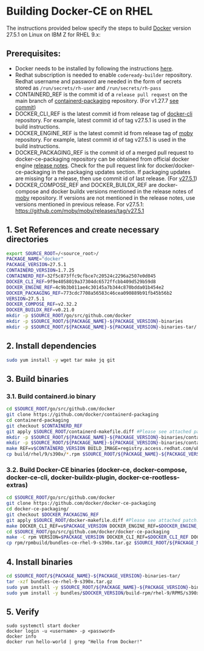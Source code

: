 # Building Docker-CE on RHEL

The instructions provided below specify the steps to build [Docker](https://www.docker.com/) version 27.5.1 on Linux on IBM Z for RHEL 9.x:

## Prerequisites:

* Docker needs to be installed by following the instructions [here](https://docs.docker.com/engine/install/#server).
* Redhat subscription is needed to enable `codeready-builder` repository. Redhat username and password are needed in the form of secrets stored as `/run/secrets/rh-user` and `/run/secrets/rh-pass`
* CONTAINERD_REF is the commit id of a `release pull request` on the main branch of [containerd-packaging](https://github.com/docker/containerd-packaging/commits/main/) repository. (For v1.27.7 [see commit](https://github.com/docker/containerd-packaging/commit/2d17c55a6af6c3e48e0fdf19e7239f65ceb61d69))
* DOCKER_CLI_REF is the latest commit id from release tag of [docker-cli](https://github.com/docker/cli) repository. For example, latest commit id of tag v27.5.1 is used in the build instructions.
* DOCKER_ENGINE_REF is the latest commit id from release tag of [moby](https://github.com/moby/moby) repository. For example, latest commit id of tag v27.5.1 is used in the build instructions.
* DOCKER_PACKAGING_REF is the commit id of a merged pull request to docker-ce-packaging repository can be obtained from official docker engine [release notes](https://docs.docker.com/engine/release-notes/28/). Check for the pull request link for docker/docker-ce-packaging in the packaging updates section. If packaging updates are missing for a release, then use commit id of last release. (For [v27.5.1](https://docs.docker.com/engine/release-notes/27/#2751))
* DOCKER_COMPOSE_REF and DOCKER_BUILDX_REF are docker-compose and docker buildx versions mentioned in the release notes of [moby](https://github.com/moby/moby) repository. If versions are not mentioned in the release notes, use versions mentioned in previous release. For v27.5.1: https://github.com/moby/moby/releases/tag/v27.5.1

## 1. Set References and create necessary directories 

  ```bash
  export SOURCE_ROOT=/<source_root>/
  PACKAGE_NAME="docker"
  PACKAGE_VERSION=27.5.1
  CONTAINERD_VERSION=1.7.25
  CONTAINERD_REF=32f5c873ffc9cfbce7c20524c2296a2507e0d045
  DOCKER_CLI_REF=9f9e4058019a37304dc6572ffcbb409d529b59d8
  DOCKER_ENGINE_REF=4c9b3b011ae4c30145a7b344c870bdda01b454e2
  DOCKER_PACKAGING_REF=773cdc7708a56583c46cea090889b91fb45b56b2
  VERSION=27.5.1
  DOCKER_COMPOSE_REF=v2.32.2
  DOCKER_BUILDX_REF=v0.21.0
  mkdir -p $SOURCE_ROOT/go/src/github.com/docker
  mkdir -p $SOURCE_ROOT/${PACKAGE_NAME}-${PACKAGE_VERSION}-binaries
  mkdir -p $SOURCE_ROOT/${PACKAGE_NAME}-${PACKAGE_VERSION}-binaries-tar/
  
  ```

## 2. Install dependencies

  ```bash
sudo yum install -y wget tar make jq git
```

## 3. Build binaries
### 3.1. Build containerd.io binary

```bash
cd $SOURCE_ROOT/go/src/github.com/docker
git clone https://github.com/docker/containerd-packaging
cd containerd-packaging
git checkout $CONTAINERD_REF
git apply $SOURCE_ROOT/containerd-makefile.diff #Please see attached patch.
mkdir -p $SOURCE_ROOT/${PACKAGE_NAME}-${PACKAGE_VERSION}-binaries/containerd/
mkdir -p $SOURCE_ROOT/${PACKAGE_NAME}-${PACKAGE_VERSION}-binaries/containerd/rhel-9
make REF=v$CONTAINERD_VERSION BUILD_IMAGE=registry.access.redhat.com/ubi9/ubi
cp build/rhel/9/s390x/*.rpm $SOURCE_ROOT/${PACKAGE_NAME}-${PACKAGE_VERSION}-binaries/containerd/rhel-9/
```
### 3.2. Build Docker-CE binaries (docker-ce, docker-compose, docker-ce-cli, docker-buildx-plugin, docker-ce-rootless-extras)

```bash
cd $SOURCE_ROOT/go/src/github.com/docker
git clone https://github.com/docker/docker-ce-packaging
cd docker-ce-packaging/
git checkout $DOCKER_PACKAGING_REF
git apply $SOURCE_ROOT/docker-makefile.diff #Please see attached patch.
make DOCKER_CLI_REF=v$PACKAGE_VERSION DOCKER_ENGINE_REF=$DOCKER_ENGINE_REF DOCKER_PACKAGING_REF=$DOCKER_PACKAGING_REF DOCKER_COMPOSE_REF=$DOCKER_COMPOSE_REF DOCKER_BUILDX_REF=$DOCKER_BUILDX_REF checkout
cd $SOURCE_ROOT/go/src/github.com/docker/docker-ce-packaging
make -C rpm VERSION=$PACKAGE_VERSION DOCKER_CLI_REF=$DOCKER_CLI_REF DOCKER_ENGINE_REF=$DOCKER_ENGINE_REF DOCKER_PACKAGING_REF=$DOCKER_PACKAGING_REF DOCKER_COMPOSE_REF=$DOCKER_COMPOSE_REF DOCKER_BUILDX_REF=$DOCKER_BUILDX_REF rpmbuild/bundles-ce-rhel-9-s390x.tar.gz
cp rpm/rpmbuild/bundles-ce-rhel-9-s390x.tar.gz $SOURCE_ROOT/${PACKAGE_NAME}-${PACKAGE_VERSION}-binaries-tar/
```

## 4. Install binaries

```bash
cd $SOURCE_ROOT/${PACKAGE_NAME}-${PACKAGE_VERSION}-binaries-tar/
tar -xzf bundles-ce-rhel-9-s390x.tar.gz
sudo yum install -y $SOURCE_ROOT/${PACKAGE_NAME}-${PACKAGE_VERSION}-binaries/containerd/rhel-9/containerd.io-${CONTAINERD_VERSION}-3.1.el9.s390x.rpm
sudo yum install -y bundles/$DOCKER_VERSION/build-rpm/rhel-9/RPMS/s390x/*.rpm
```

## 5. Verify
```
sudo systemctl start docker
docker login -u <username> -p <password>
docker info
docker run hello-world | grep "Hello from Docker!"
```

